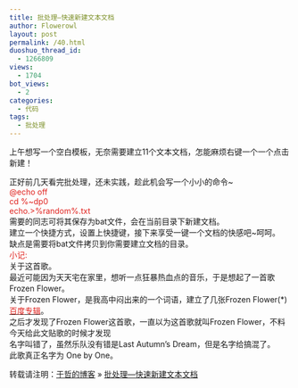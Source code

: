 ```yaml
---
title: 批处理—快速新建文本文档
author: Flowerowl
layout: post
permalink: /40.html
duoshuo_thread_id:
  - 1266809
views:
  - 1704
bot_views:
  - 2
categories:
  - 代码
tags:
  - 批处理
---
```

上午想写一个空白模板，无奈需要建立11个文本文档，怎能麻烦右键一个一个点击新建！

正好前几天看完批处理，还未实践，趁此机会写一个小小的命令~  
<span style="color: #e0221e;">@echo off</span>  
<span style="color: #e0221e;">cd %~dp0</span>  
<span style="color: #e0221e;">echo.>%random%.txt</span>  
需要的同志可将其保存为bat文件，会在当前目录下新建文档。  
建立一个快捷方式，设置上快捷键，接下来享受一键一个文档的快感吧~呵呵。  
缺点是需要将bat文件拷贝到你需要建立文档的目录。  
<span style="color: #e0221e;">小记:</span>  
关于这首歌。  
最近可能因为天天宅在家里，想听一点狂暴热血点的音乐，于是想起了一首歌Frozen Flower。  
关于Frozen Flower，是我高中闷出来的一个词语，建立了几张Frozen Flower(*)<span style="color: #e0221e;"><a href="http://zhangmen.baidu.com/%CA%B8%86q%BE%D5?page=1" target="_blank"><span style="color: #e0221e;">百度专辑</span></a></span>。  
之后才发现了Frozen Flower这首歌，一直以为这首歌就叫Frozen Flower，不料今天给此文贴歌的时候才发现  
名字叫错了，虽然乐队没有错是Last Autumn&#8217;s Dream，但是名字给搞混了。  
此歌真正名字为 One by One。

转载请注明：[于哲的博客][1] &raquo; [批处理—快速新建文本文档][2]

 [1]: http://localhost/wordpress
 [2]: http://localhost/wordpress/40.html